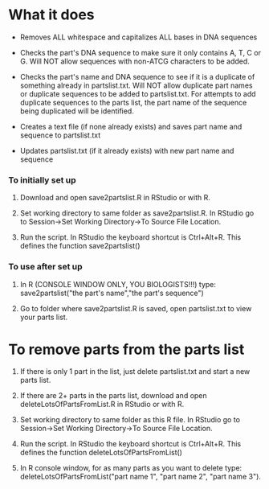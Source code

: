 # What it does #

* Removes ALL whitespace and capitalizes ALL bases in DNA sequences

* Checks the part's DNA sequence to make sure it only contains A, T, C or G. Will NOT allow sequences with non-ATCG characters to be added. 

* Checks the part's name and DNA sequence to see if it is a duplicate of something already in partslist.txt. Will NOT allow duplicate part names or duplicate sequences to be added to partslist.txt. For attempts to add duplicate sequences to the parts list, the part name of the sequence being duplicated will be identified. 

* Creates a text file (if none already exists) and saves part name and sequence to partslist.txt

* Updates partslist.txt (if it already exists) with new part name and sequence

### To initially set up ###

1. Download and open save2partslist.R in RStudio or with R. 

2. Set working directory to same folder as save2partslist.R. In RStudio go to Session->Set Working Directory->To Source File Location.

3. Run the script. In RStudio the keyboard shortcut is Ctrl+Alt+R. This defines the function save2partslist()

### To use after set up ###

1. In R (CONSOLE WINDOW ONLY, YOU BIOLOGISTS!!!) type: save2partslist("the part's name","the part's sequence")

2. Go to folder where save2partslist.R is saved, open partslist.txt to view your parts list. 

# To remove parts from the parts list #

1. If there is only 1 part in the list, just delete partslist.txt and start a new parts list. 

2. If there are 2+ parts in the parts list, download and open deleteLotsOfPartsFromList.R in RStudio or with R.

  1. Set working directory to same folder as this R file. In RStudio go to Session->Set Working Directory->To Source File Location.

  2. Run the script. In RStudio the keyboard shortcut is Ctrl+Alt+R. This defines the function deleteLotsOfPartsFromList()

  3. In R console window, for as many parts as you want to delete type: deleteLotsOfPartsFromList("part name 1", "part name 2", "part name 3"). 






